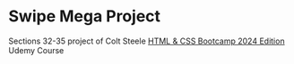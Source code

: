 # Swipe Mega Project

Sections 32-35 project of Colt Steele [HTML & CSS Bootcamp 2024 Edition](https://www.udemy.com/course/html-and-css-bootcamp/) Udemy Course
